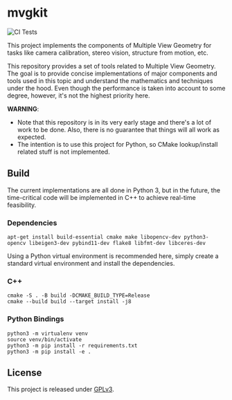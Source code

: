 # mvgkit

![CI Tests](https://github.com/kunlin596/mvg/actions/workflows/ci.yml/badge.svg)

This project implements the components of Multiple View Geometry for tasks like camera calibration, stereo vision, structure from motion, etc.

This repository provides a set of tools related to Multiple View Geometry. The goal is to provide concise implementations of major components and tools used in this topic and understand the mathematics and techniques under the hood. Even though the performance is taken into account to some degree, however, it's not the highest priority here.

**WARNING**:

- Note that this repository is in its very early stage and there's a lot of work to be done. Also, there is no guarantee that things will all work as expected.
- The intention is to use this project for Python, so CMake lookup/install related stuff is not implemented.

## Build

The current implementations are all done in Python 3, but in the future, the time-critical code will be implemented in C++ to achieve real-time feasibility.

### Dependencies

```shell
apt-get install build-essential cmake make libopencv-dev python3-opencv libeigen3-dev pybind11-dev flake8 libfmt-dev libceres-dev
```

Using a Python virtual environment is recommended here, simply create a standard virtual environment and install the dependencies.

### C++

```shell
cmake -S . -B build -DCMAKE_BUILD_TYPE=Release
cmake --build build --target install -j8
```

### Python Bindings

```shell
python3 -m virtualenv venv
source venv/bin/activate
python3 -m pip install -r requirements.txt
python3 -m pip install -e .
```

## License

This project is released under [GPLv3](https://github.com/kunlin596/mvgkit/blob/master/LICENSE).
